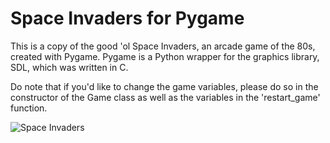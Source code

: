 Space Invaders for Pygame
=========================
This is a copy of the good 'ol Space Invaders, an arcade game of the 80s, created with Pygame.
Pygame is a Python wrapper for the graphics library, SDL, which was written in C. 

Do note that if you'd like to change the game variables, please do so in the constructor of the Game class as well as the
variables in the 'restart_game' function.

![Space Invaders](https://imgur.com/a/FlcLO6t)

